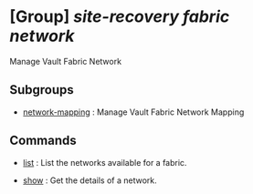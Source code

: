# [Group] _site-recovery fabric network_

Manage Vault Fabric Network

## Subgroups

- [network-mapping](/Commands/site-recovery/fabric/network/network-mapping/readme.md)
: Manage Vault Fabric Network Mapping

## Commands

- [list](/Commands/site-recovery/fabric/network/_list.md)
: List the networks available for a fabric.

- [show](/Commands/site-recovery/fabric/network/_show.md)
: Get the details of a network.

